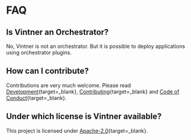 # FAQ 

## Is Vintner an Orchestrator? 

No, Vintner is not an orchestrator.
But it is possible to deploy applications using orchestrator plugins.

## How can I contribute? 

Contributions are very much welcome.
Please read [Development](development.md){target=_blank}, [Contributing](contributing.md){target=_blank} and [Code of Conduct](code-of-conduct.md){target=_blank}.

## Under which license is Vintner available?

This project is licensed under [Apache-2.0](https://opensource.org/licenses/Apache-2.0){target=_blank}.
